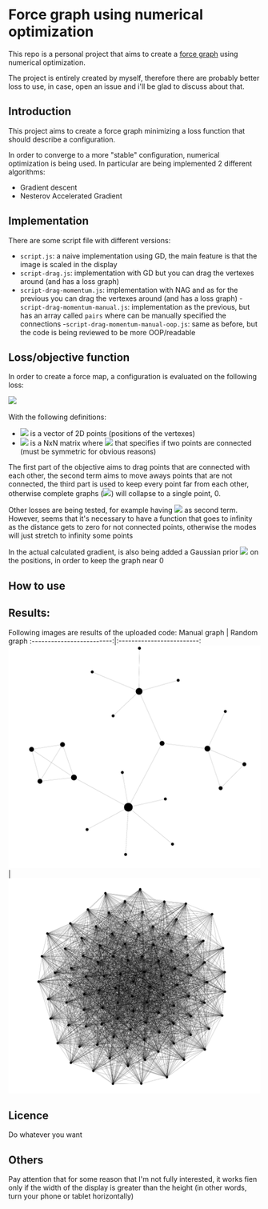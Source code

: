 # Force graph using numerical optimization
This repo is a personal project that aims to create a [force graph](https://en.wikipedia.org/wiki/Force-directed_graph_drawing) using numerical optimization.

The project is entirely created by myself, therefore there are probably better loss to use, in case, open an issue and i'll be glad to discuss about that.



## Introduction
This project aims to create a force graph minimizing a loss function that should describe a configuration.

In order to converge to a more "stable" configuration, numerical optimization is being used. In particular are being implemented 2 different algorithms:

 - Gradient descent
 - Nesterov Accelerated Gradient

## Implementation
There are some script file with different versions:
 
 - `script.js`: a naive implementation using GD, the main feature is that the image is scaled in the display 
 - `script-drag.js`: implementation with GD but you can drag the vertexes around (and has a loss graph)
 - `script-drag-momentum.js`: implementation with NAG and as for the previous you can drag the vertexes around (and has a loss graph)
 -`script-drag-momentum-manual.js`: implementation as the previous, but has an array called `pairs` where can be manually specified the connections
 -`script-drag-momentum-manual-oop.js`: same as before, but the code is being reviewed to be more OOP/readable
## Loss/objective function
In order to create a force map, a configuration is evaluated on the following loss:
<!-- f(\bar{p}) = \sum_{i=0}^{|p|}\sum_{j=0}^{|p|} a_{ij} ||p_{i} - p_j||^2 + \sum_{i=0}^{|p|}\sum_{j=0}^{|p|} (1-a_{ij}) e^{-||p_{i} - p_j||^2} -->
![](https://latex.codecogs.com/svg.image?\small&space;\bg{white}min\\;f(\bar{p})&space;=&space;\sum_{i=0}^{|p|}\sum_{j=0}^{|p|}&space;a_{ij}&space;||p_{i}&space;-&space;p_j||^2&space;&plus;&space;\sum_{i=0}^{|p|}\sum_{j=0}^{|p|}&space;(1-a_{ij})&space;\frac{1}{||p_{i}&space;-&space;p_j||^2}&plus;&space;\sum_{i=0}^{|p|}\sum_{j=0}^{|p|}&space;&space;\frac{1}{||p_{i}&space;-&space;p_j||^2})

With the following definitions:
 - ![](https://latex.codecogs.com/svg.image?\large&space;\bg{white}\bar{p})  is a vector of 2D points (positions of the vertexes)
  - ![](https://latex.codecogs.com/svg.image?\large&space;\bg{white}a)  is a NxN matrix where ![](https://latex.codecogs.com/svg.image?\large&space;\bg{white}a_{ij}\in\{0,1\}) that specifies if two points are connected (must be symmetric for obvious reasons)

The first part of the objective aims to drag points that are connected with each other, the second term aims to move aways points that are not connected, the third part is used to keep every point far from each other, otherwise complete graphs (![](https://latex.codecogs.com/svg.image?\large&space;\bg{white}K_1,K_2,...)) will collapse to a single point, 0.

Other losses are being tested, for example having ![](https://latex.codecogs.com/svg.image?\large&space;\bg{white}e^{-\text{dist}}) as second term. However, seems that it's necessary to have a function that goes to infinity as the distance gets to zero for not connected points, otherwise the modes will just stretch to infinity some points

In the actual calculated gradient, is also being added a Gaussian prior ![](https://latex.codecogs.com/svg.image?\small&space;\bg{white}\sum&space;||p_i||^2) on the positions, in order to keep the graph near 0

## How to use

## Results:
Following images are results of the uploaded code:
Manual graph             |  Random graph
:-------------------------:|:-------------------------:
![](./results-images/manual.png)  |  ![](./results-images/random.png)




## Licence
Do whatever you want

## Others
Pay attention that for some reason that I'm not fully interested, it works fien only if the width of the display is greater than the height (in other words, turn your phone or tablet horizontally)